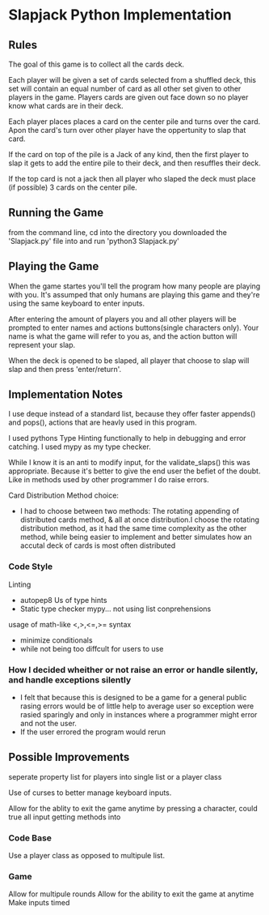 # Slapjack Python Implementation

## Rules 

The goal of this game is to collect all the cards deck.

Each player will be given a set of cards selected from a shuffled deck, this set will contain an equal number of card as all other set given to other players in the game. Players cards are given out face down so no player know what cards are in their deck.

Each player places places a card on the center pile and turns over the card. Apon the card's turn over other player have the oppertunity to slap that card.

If the card on top of the pile is a Jack of any kind, then the first player to slap it gets to add the entire pile to their deck, and then resuffles their deck.

If the top card is not a jack then all player who slaped the deck must place (if possible) 3 cards on the center pile.

## Running the Game

from the command line, cd into the directory you downloaded the 'Slapjack.py' file into and run 'python3 Slapjack.py'

## Playing the Game

When the game startes you'll tell the program how many people are playing with you. It's assumped that only humans are playing this game and they're using the same keyboard to enter inputs.

After entering the amount of players you and all other players will be prompted to enter names and actions buttons(single characters only). Your name is what the game will refer to you as, and the action button will represent your slap.

When the deck is opened to be slaped, all player that choose to slap will slap and then press 'enter/return'. 

## Implementation Notes
I use deque instead of a standard list, because they offer faster appends() and pops(), actions that are heavly used in this program. 

I used pythons Type Hinting functionally to help in debugging and error catching. I used mypy as my type checker.

While I know it is an anti to modify input, for the validate_slaps() this was appropriate. Because it's better to give the end user the befiet of the doubt. Like in methods used by other programmer I do raise errors.

Card Distribution Method choice: 
- I had to choose between two methods: The rotating appending of distributed cards method, & all at once distribution.I choose the rotating distribution method, as it had the same time complexity as the other method, while being easier to implement and better simulates how an accutal deck of cards is most often distributed


### Code Style
Linting
- autopep8 
Us of type hints
- Static type checker mypy...
not using list conprehensions

usage of math-like <,>,<=,>= syntax
- minimize conditionals
- while not being too diffcult for users to use

### How I decided wheither or not raise an error or handle silently, and handle exceptions silently
- I felt that because this is designed to be a game for a general public rasing errors would be of little help to average user so exception were rasied sparingly and only in instances where a programmer might error and not the user.
- If the user errored the program would rerun

## Possible Improvements

seperate property list for players into single list or a player class



Use of curses to better manage keyboard inputs.

Allow for the ablity to exit the game anytime by pressing a character, could true all input getting methods into

### Code Base
Use a player class as opposed to multipule list.

### Game
Allow for multipule rounds
Allow for the ability to exit the game at anytime
Make inputs timed